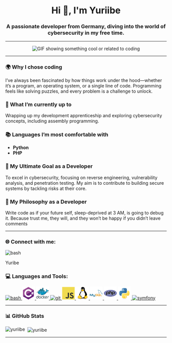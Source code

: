 <h1 align="center">Hi 👋, I'm Yuriibe</h1>
<h3 align="center">A passionate developer from Germany, diving into the world of cybersecurity in my free time.</h3>

---

<p align="center">
  <img src="https://media0.giphy.com/media/v1.Y2lkPTc5MGI3NjExaThrdDVuM2M4aGozZDMxNDU5dmNiNmE2dTM3bnVzb2YwN2g0dDBtMSZlcD12MV9pbnRlcm5hbF9naWZfYnlfaWQmY3Q9Zw/3fBVaRM2c79TtXbyi6/giphy.gif" width="400" height="200" alt="GIF showing something cool or related to coding" />
</p>

---

### 🌍 Why I chose coding  
I’ve always been fascinated by how things work under the hood—whether it’s a program, an operating system, or a single line of code. Programming feels like solving puzzles, and every problem is a challenge to unlock.

### 🚀 What I’m currently up to  
Wrapping up my development apprenticeship and exploring cybersecurity concepts, including assembly programming.

### 📚 Languages I’m most comfortable with  
- **Python**  
- **PHP**

### 🎯 My Ultimate Goal as a Developer  
To excel in cybersecurity, focusing on reverse engineering, vulnerability analysis, and penetration testing. My aim is to contribute to building secure systems by tackling risks at their core.

### 🌟 My Philosophy as a Developer  
Write code as if your future self, sleep-deprived at 3 AM, is going to debug it. Because trust me, they will, and they won’t be happy if you didn’t leave comments

---

<h3 align="left">🌐 Connect with me:</h3>
<p align="left">
    <img src="https://www.vectorlogo.zone/logos/discord/discord-icon.svg" alt="bash" width="40" height="40"/>
  <p>Yuribe</p>
</p>

<h3 align="left">💻 Languages and Tools:</h3>
<p align="left">
  <a href="https://www.gnu.org/software/bash/" target="_blank" rel="noreferrer">
    <img src="https://www.vectorlogo.zone/logos/gnu_bash/gnu_bash-icon.svg" alt="bash" width="40" height="40"/>
  </a>
  <a href="https://www.w3schools.com/cs/" target="_blank" rel="noreferrer">
    <img src="https://raw.githubusercontent.com/devicons/devicon/master/icons/csharp/csharp-original.svg" alt="csharp" width="40" height="40"/>
  </a>
  <a href="https://www.docker.com/" target="_blank" rel="noreferrer">
    <img src="https://raw.githubusercontent.com/devicons/devicon/master/icons/docker/docker-original-wordmark.svg" alt="docker" width="40" height="40"/>
  </a>
  <a href="https://git-scm.com/" target="_blank" rel="noreferrer">
    <img src="https://www.vectorlogo.zone/logos/git-scm/git-scm-icon.svg" alt="git" width="40" height="40"/>
  </a>
  <a href="https://developer.mozilla.org/en-US/docs/Web/JavaScript" target="_blank" rel="noreferrer">
    <img src="https://raw.githubusercontent.com/devicons/devicon/master/icons/javascript/javascript-original.svg" alt="javascript" width="40" height="40"/>
  </a>
  <a href="https://www.linux.org/" target="_blank" rel="noreferrer">
    <img src="https://raw.githubusercontent.com/devicons/devicon/master/icons/linux/linux-original.svg" alt="linux" width="40" height="40"/>
  </a>
  <a href="https://www.mysql.com/" target="_blank" rel="noreferrer">
    <img src="https://raw.githubusercontent.com/devicons/devicon/master/icons/mysql/mysql-original-wordmark.svg" alt="mysql" width="40" height="40"/>
  </a>
  <a href="https://www.php.net" target="_blank" rel="noreferrer">
    <img src="https://raw.githubusercontent.com/devicons/devicon/master/icons/php/php-original.svg" alt="php" width="40" height="40"/>
  </a>
  <a href="https://www.python.org" target="_blank" rel="noreferrer">
    <img src="https://raw.githubusercontent.com/devicons/devicon/master/icons/python/python-original.svg" alt="python" width="40" height="40"/>
  </a>
  <a href="https://symfony.com" target="_blank" rel="noreferrer">
    <img src="https://symfony.com/logos/symfony_black_03.svg" alt="symfony" width="40" height="40"/>
  </a>
</p>

---

### 📊 GitHub Stats  
<p>
  <img align="left" src="https://github-readme-stats.vercel.app/api/top-langs?username=yuriibe&show_icons=true&locale=en&layout=compact" alt="yuriibe" />
</p>

<p>&nbsp;
  <img align="center" src="https://github-readme-stats.vercel.app/api?username=yuriibe&show_icons=true&locale=en" alt="yuriibe" />
</p>

---
